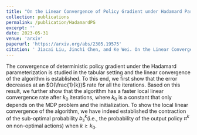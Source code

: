 ```yaml
---
title: "On the Linear Convergence of Policy Gradient under Hadamard Parametrization"
collection: publications
permalink: /publication/HadamardPG
excerpt: ''
date: 2023-05-31
venue: 'arxiv'
paperurl: 'https://arxiv.org/abs/2305.19575'
citation: ' Jiacai Liu, Jinchi Chen, and Ke Wei. On the Linear Convergence of Policy Gradient under Hadamard Parameterization. arXiv:2305.19575, 2023.'
---
```


The convergence of deterministic policy gradient under the Hadamard parameterization is studied in the tabular setting and the linear convergence of the algorithm is established. To this end, we first show that the error decreases at an $O(\frac{1}{k})$ rate for all the iterations. Based on this result, we further show that the algorithm has a faster local linear convergence rate after $k_0$ iterations, where $k_0$ is a constant that only depends on the MDP problem and the initialization. To show the local linear convergence of the algorithm, we have indeed established the contraction of the sub-optimal probability $b^k_s$(i.e., the probability of the output policy $\pi^k$ on non-optimal actions) when $k≥k_0$.